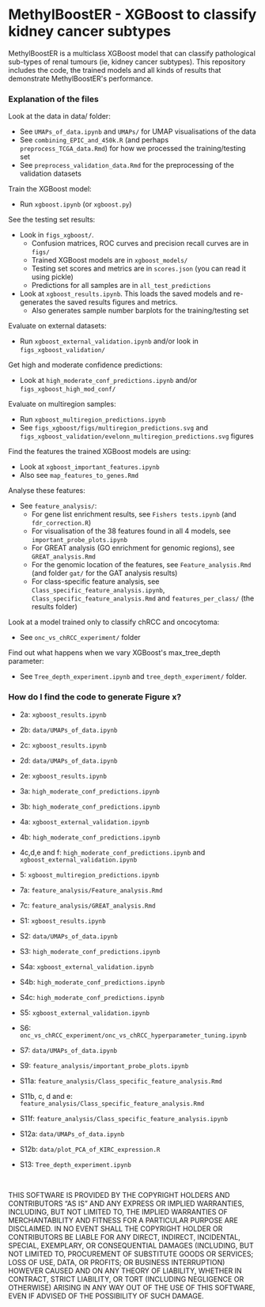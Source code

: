 # MethylBoostER - XGBoost to classify kidney cancer subtypes


MethylBoostER is a multiclass XGBoost model that can classify pathological sub-types of renal tumours (ie, kidney cancer subtypes). This repository includes the code, the trained models and all kinds of results that demonstrate MethylBoostER's performance.

### Explanation of the files


Look at the data in data/ folder:

- See `UMAPs_of_data.ipynb` and `UMAPs/` for UMAP visualisations of the data
- See `combining_EPIC_and_450k.R` (and perhaps `preprocess_TCGA_data.Rmd`) for how we processed the training/testing set
- See `preprocess_validation_data.Rmd` for the preprocessing of the validation datasets 


Train the XGBoost model:

- Run `xgboost.ipynb` (or `xgboost.py`)


See the testing set results:

- Look in `figs_xgboost/`. 
    - Confusion matrices, ROC curves and precision recall curves are in `figs/`
    - Trained XGBoost models are in `xgboost_models/`
    - Testing set scores and metrics are in `scores.json` (you can read it using pickle)
    - Predictions for all samples are in `all_test_predictions`
- Look at `xgboost_results.ipynb`. This loads the saved models and re-generates the saved results figures and metrics.
    - Also generates sample number barplots for the training/testing set
    
Evaluate on external datasets:

- Run `xgboost_external_validation.ipynb` and/or look in `figs_xgboost_validation/`


Get high and moderate confidence predictions:

- Look at `high_moderate_conf_predictions.ipynb` and/or `figs_xgboost_high_mod_conf/`


Evaluate on multiregion samples:

- Run `xgboost_multiregion_predictions.ipynb`
- See `figs_xgboost/figs/multiregion_predictions.svg` and `figs_xgboost_validation/evelonn_multiregion_predictions.svg` figures


Find the features the trained XGBoost models are using:

- Look at `xgboost_important_features.ipynb`
- Also see `map_features_to_genes.Rmd`


Analyse these features:

- See `feature_analysis/`:
    - For gene list enrichment results, see `Fishers tests.ipynb` (and `fdr_correction.R`)
    - For visualisation of the 38 features found in all 4 models, see `important_probe_plots.ipynb`
    - For GREAT analysis (GO enrichment for genomic regions), see `GREAT_analysis.Rmd`
    - For the genomic location of the features, see `Feature_analysis.Rmd` (and folder `gat/` for the GAT analysis results)
    - For class-specific feature analysis, see `Class_specific_feature_analysis.ipynb`, `Class_specific_feature_analysis.Rmd` and `features_per_class/` (the results folder)


Look at a model trained only to classify chRCC and oncocytoma:

- See `onc_vs_chRCC_experiment/` folder


Find out what happens when we vary XGBoost's max_tree_depth parameter:

- See `Tree_depth_experiment.ipynb` and `tree_depth_experiment/` folder.



### How do I find the code to generate Figure x?
- 2a: `xgboost_results.ipynb`
- 2b: `data/UMAPs_of_data.ipynb`
- 2c: `xgboost_results.ipynb`
- 2d: `data/UMAPs_of_data.ipynb`
- 2e: `xgboost_results.ipynb`
- 3a: `high_moderate_conf_predictions.ipynb`
- 3b: `high_moderate_conf_predictions.ipynb`
- 4a: `xgboost_external_validation.ipynb`
- 4b: `high_moderate_conf_predictions.ipynb`
- 4c,d,e and f: `high_moderate_conf_predictions.ipynb` and `xgboost_external_validation.ipynb`
- 5: `xgboost_multiregion_predictions.ipynb`
- 7a: `feature_analysis/Feature_analysis.Rmd`
- 7c: `feature_analysis/GREAT_analysis.Rmd`

- S1: `xgboost_results.ipynb`
- S2: `data/UMAPs_of_data.ipynb`
- S3: `high_moderate_conf_predictions.ipynb`
- S4a: `xgboost_external_validation.ipynb`
- S4b: `high_moderate_conf_predictions.ipynb`
- S4c: `high_moderate_conf_predictions.ipynb`
- S5: `xgboost_external_validation.ipynb`
- S6: `onc_vs_chRCC_experiment/onc_vs_chRCC_hyperparameter_tuning.ipynb`
- S7: `data/UMAPs_of_data.ipynb`
- S9: `feature_analysis/important_probe_plots.ipynb`
- S11a: `feature_analysis/Class_specific_feature_analysis.Rmd`
- S11b, c, d and e: `feature_analysis/Class_specific_feature_analysis.Rmd`
- S11f: `feature_analysis/Class_specific_feature_analysis.ipynb`
- S12a: `data/UMAPs_of_data.ipynb`
- S12b: `data/plot_PCA_of_KIRC_expression.R`
- S13: `Tree_depth_experiment.ipynb`


<br/>


THIS SOFTWARE IS PROVIDED BY THE COPYRIGHT HOLDERS AND CONTRIBUTORS “AS IS” AND ANY EXPRESS OR IMPLIED WARRANTIES, INCLUDING, BUT NOT LIMITED TO, THE IMPLIED WARRANTIES OF MERCHANTABILITY AND FITNESS FOR A PARTICULAR PURPOSE ARE DISCLAIMED. IN NO EVENT SHALL THE COPYRIGHT HOLDER OR CONTRIBUTORS BE LIABLE FOR ANY DIRECT, INDIRECT, INCIDENTAL, SPECIAL, EXEMPLARY, OR CONSEQUENTIAL DAMAGES (INCLUDING, BUT NOT LIMITED TO, PROCUREMENT OF SUBSTITUTE GOODS OR SERVICES; LOSS OF USE, DATA, OR PROFITS; OR BUSINESS INTERRUPTION) HOWEVER CAUSED AND ON ANY THEORY OF LIABILITY, WHETHER IN CONTRACT, STRICT LIABILITY, OR TORT (INCLUDING NEGLIGENCE OR OTHERWISE) ARISING IN ANY WAY OUT OF THE USE OF THIS SOFTWARE, EVEN IF ADVISED OF THE POSSIBILITY OF SUCH DAMAGE.

